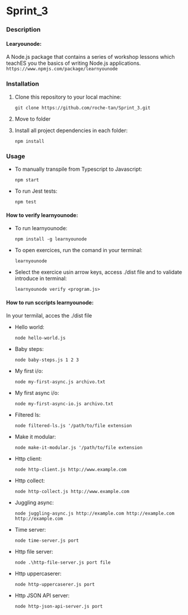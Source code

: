 ﻿# Sprint_3

### Description

#### Learyounode:

A Node.js package that contains a series of workshop lessons which teachES you the basics of writing Node.js applications.
`https://www.npmjs.com/package/learnyounode`

### Installation

1. Clone this repository to your local machine:

   `git clone https://github.com/roche-tan/Sprint_3.git `

2. Move to folder

3. Install all project dependencies in each folder:

   `npm install`

### Usage

- To manually transpile from Typescript to Javascript:

  `npm start`

- To run Jest tests:

  `npm test`

#### How to verify learnyounode:

- To run learnyounode:

  `npm install -g learnyounode`

- To open exercices, run the comand in your terminal:

  `learnyounode`

- Select the exercice usin arrow keys, access ./dist file and to validate introduce in terminal:

  `learnyounode verify <program.js>`

#### How to run sccripts learnyounode:

In your termilal, acces the ./dist file

- Hello world:

  `node hello-world.js`

- Baby steps:

  `node baby-steps.js 1 2 3`

- My first i/o:

  `node my-first-async.js archivo.txt`

- My first async i/o:

  `node my-first-async-io.js archivo.txt`

- Filtered ls:

  `node filtered-ls.js '/path/to/file extension`

- Make it modular:

  `node make-it-modular.js '/path/to/file extension`

- Http client:

  `node http-client.js http://www.example.com`

- Http collect:

  `node http-collect.js http://www.example.com`

- Juggling async:

  `node juggling-async.js http://example.com http://example.com http://example.com`

- Time server:

  `node time-server.js port`

- Http file server:

  `node .\http-file-server.js port file`

- Http uppercaserer:

  `node http-uppercaserer.js port`

- Http JSON API server:

  `node http-json-api-server.js port`
